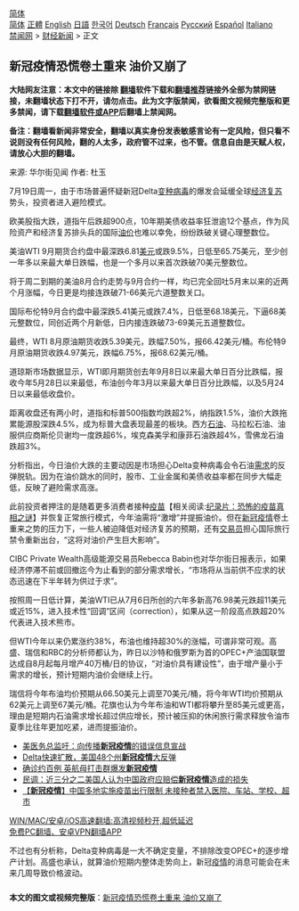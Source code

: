  <!-- 面包屑导航 --> <div class="breadcrumb"><!-- GTranslate: https://gtranslate.io/ -->  <div class="switcher notranslate">  <div class="selected">  <a href="#" onclick="return false;"> 简体</a>  </div>  <div class="option">  <a href="https://www.bannedbook.org" onclick="doGTranslate('zh-CN|zh-CN');jQuery('div.switcher div.selected a').html(jQuery(this).html());return false;" title="简体中文" class="nturl selected"> 简体</a>  <a href="https://www.bannedbook.org/zh-tw/" onclick="doGTranslate('zh-CN|zh-TW');jQuery('div.switcher div.selected a').html(jQuery(this).html());return false;" title="繁體中文" class="nturl"> 正體</a>  <a href="https://www.bannedbook.org/en/" onclick="doGTranslate('zh-CN|en');jQuery('div.switcher div.selected a').html(jQuery(this).html());return false;" title="English" class="nturl"> English</a>  <a href="https://www.bannedbook.org/ja/" onclick="doGTranslate('zh-CN|ja');jQuery('div.switcher div.selected a').html(jQuery(this).html());return false;" title="日本語" class="nturl"> 日語</a>  <a href="https://www.bannedbook.org/ko/" onclick="doGTranslate('zh-CN|ko');jQuery('div.switcher div.selected a').html(jQuery(this).html());return false;" title="한국어" class="nturl"> 한국어</a>  <a href="https://www.bannedbook.org/de/" onclick="doGTranslate('zh-CN|de');jQuery('div.switcher div.selected a').html(jQuery(this).html());return false;" title="Deutsch" class="nturl"> Deutsch</a>  <a href="https://www.bannedbook.org/fr/" onclick="doGTranslate('zh-CN|fr');jQuery('div.switcher div.selected a').html(jQuery(this).html());return false;" title="Français" class="nturl"> Français</a>  <a href="https://www.bannedbook.org/ru/" onclick="doGTranslate('zh-CN|ru');jQuery('div.switcher div.selected a').html(jQuery(this).html());return false;" title="Русский" class="nturl"> Русский</a>  <a href="https://www.bannedbook.org/es/" onclick="doGTranslate('zh-CN|es');jQuery('div.switcher div.selected a').html(jQuery(this).html());return false;" title="Español" class="nturl"> Español</a>  <a href="https://www.bannedbook.org/it/" onclick="doGTranslate('zh-CN|it');jQuery('div.switcher div.selected a').html(jQuery(this).html());return false;" title="Italiano" class="nturl"> Italiano</a>  </div>  </div>      <div class='breadcrumb-sub'><!-- Breadcrumb NavXT 6.3.0 --> <a href="https://www.bannedbook.org/" class="home">禁闻网</a> &gt; <a href="https://www.bannedbook.org/bnews/finance/" class="category">财经新闻</a> &gt; 正文</div></div><h2>新冠疫情恐慌卷土重来 油价又崩了</h2> <p class="notice"><b>大陆网友注意：本文中的链接除 <a href="https://github.com/bannedbook/fanqiang" >翻墙</a>软件下载和<a href="https://github.com/killgcd/justmysocks/blob/master/README.md">翻墙推荐</a>链接外全部为禁网链接，未翻墙状态下打不开，请勿点击。此为文字版禁闻，欲看图文视频完整版和更多禁闻，请下载<a href="https://github.com/bannedbook/fanqiang">翻墙软件或APP</a>后翻墙上禁闻网。</p><p>备注：翻墙看新闻非常安全，翻墙以真实身份发表敏感言论有一定风险，但只看不说则没有任何风险，翻的人太多，政府管不过来，也不管。信息自由是天赋人权，请放心大胆的翻墙。</b></p>  <div class="entry"> <p>来源:&nbsp;华尔街见闻                            作者:&nbsp;杜玉                           </p> <p>7月19日周一，由于市场普遍怀疑新冠Delta<a href="https://www.bannedbook.org/bnews/tag/%e5%8f%98%e7%a7%8d%e7%97%85%e6%af%92/" class="st_tag internal_tag" rel="tag" title="标签 变种病毒 下的日志">变种病毒</a>的爆发会延缓全球<a href="https://www.bannedbook.org/bnews/tag/%E7%BB%8F%E6%B5%8E%E5%A4%8D%E8%8B%8F/" class="st_tag internal_tag" rel="tag" title="标签 经济复苏 下的日志">经济复苏</a>势头，投资者进入避险模式。</p> <p>欧美股指大跌，道指午后跌超900点，10年期美债收益率狂泄逾12个基点，作为风险资产和经济复苏排头兵的国际<a href="https://www.bannedbook.org/bnews/tag/%e6%b2%b9%e4%bb%b7/" class="st_tag internal_tag" rel="tag" title="标签 油价 下的日志">油价</a>也难以幸免，纷纷跌破关键心理整数位。</p> <p>美油WTI 9月期货合约盘中最深跌6.81<a href="https://www.bannedbook.org/bnews/tag/%e7%be%8e%e5%85%83/" class="st_tag internal_tag" rel="tag" title="标签 美元 下的日志">美元</a>或跌9.5%，日低至65.75美元，至少创一年多以来最大单日跌幅，也是一个多月以来首次跌破70美元整数位。</p>  <p>将于周二到期的美油8月合约走势与9月合约一样，均已完全回吐5月末以来的近两个月涨幅，今日更是均接连跌破71-66美元六道整数关口。</p> <p>国际布伦特9月合约盘中最深跌5.41美元或跌7.4%，日低至68.18美元，下逼68美元整数位，同创近两个月新低，日内接连跌破73-69美元五道整数位。</p> <p>最终，WTI 8月原油期货收跌5.39美元，跌幅7.50%，报66.42美元/桶。布伦特9月原油期货收跌4.97美元，跌幅6.75%，报68.62美元/桶。</p> <p>道琼斯市场数据显示，WTI即月期货创去年9月8日以来最大单日百分比跌幅，报收今年5月28日以来最低，布油创今年3月以来最大单日百分比跌幅，以及5月24日以来最低收盘价。</p>  <p>距离收盘还有两小时，道指和标普500指数均跌超2%，纳指跌1.5%，油价大跌拖累能源股深跌4.5%，成为标普大盘表现最差的板块。西方<a href="https://www.bannedbook.org/bnews/tag/%E7%9F%B3%E6%B2%B9/" class="st_tag internal_tag" rel="tag" title="标签 石油 下的日志">石油</a>、马拉松石油、油服供应商斯伦贝谢均一度跌超6%，埃克森美孚和康菲石油跌超4%，雪佛龙石油跌超3%。</p> <p>分析指出，今日油价大跌的主要动因是市场担心Delta变种病毒会令石油<a href="https://www.bannedbook.org/bnews/tag/%E9%9C%80%E6%B1%82/" class="st_tag internal_tag" rel="tag" title="标签 需求 下的日志">需求</a>的反弹脱轨。因为在油价跳水的同时，股市、工业金属和美债收益率都在同步大幅走低，反映了避险需求高涨。</p> <p>此前投资者押注的是随着更多消费者接种<span class='wp_keywordlink'><a href="https://www.bannedbook.org/bnews/tculture/20160630/551027.html" title="疫苗" target="_blank">疫苗</a></span>【相关阅读:<a href='https://www.bannedbook.org/bnews/topimagenews/20180408/925060.html' target='_blank'>纪录片：恐怖的疫苗真相之谜</a>】并恢复正常旅行模式，今年油需将“激增”并提振油价。但在<a href="https://www.bannedbook.org/bnews/tag/%e6%96%b0%e5%86%a0%e7%96%ab%e6%83%85/" class="st_tag internal_tag" rel="tag" title="标签 新冠疫情 下的日志">新冠疫情</a>卷土重来之势的压力下，一些人被迫降低对经济复苏的预期，还有<a href="https://www.bannedbook.org/bnews/tag/%e4%ba%a4%e6%98%93%e5%91%98/" class="st_tag internal_tag" rel="tag" title="标签 交易员 下的日志">交易员</a>担心国际旅行禁令重新出台，“这将对油价产生巨大影响”。</p> <p>CIBC Private Wealth高级能源交易员Rebecca Babin也对华尔街日报表示，如果经济停滞不前或回撤迄今为止看到的部分需求增长，“市场将从当前供不应求的状态迅速在下半年转为供过于求”。</p>  <p>按照周一日低计算，美油WTI已从7月6日所创的六年多新高76.98美元跌超11美元或近15%，进入技术性“回调”区间（correction），如果从这一阶段高点跌超20%代表进入技术熊市。</p> <p>但WTI今年以来仍累涨约38%，布油也维持超30%的涨幅，可谓非常可观。高盛、瑞信和RBC的分析师都认为，昨日以沙特和俄罗斯为首的OPEC+产油国联盟达成自8月起每月增产40万桶/日的协议，“对油价具有建设性”，由于增产量小于需求的增长，预计短期内油价会继续上行。</p> <p>瑞信将今年布油均价预期从66.50美元上调至70美元/桶，将今年WTI均价预期从62美元上调至67美元/桶。花旗也认为今年布油和WTI都将攀升至85美元或更高，理由是短期内石油需求增长超过供应增长，预计被压抑的休闲旅行需求释放令油市夏季比往年更加吃紧，进而提振油价。</p> <ul class='op-related-articles' title='相关阅读'> <li><a href='https://www.bannedbook.org/bnews/comments/20210716/1588267.html' target='_blank'>美医务总监吁：向传播<b>新冠疫情</b>的错误信息宣战</a></li> <li><a href='https://www.bannedbook.org/bnews/worldnews/usa/20210716/1588035.html' target='_blank'>Delta快速扩散，美国48个州<b>新冠疫情</b>大反弹</a></li> <li><a href='https://www.bannedbook.org/bnews/baitai/20210715/1587656.html' target='_blank'>确诊约百例 英航母打击群爆发<b>新冠疫情</b></a></li> <li><a href='https://www.bannedbook.org/bnews/headline/20210715/1587327.html' target='_blank'>民调：近三分之二美国人认为中国政府应赔偿<b>新冠疫情</b>造成的损失</a></li> <li><a href='https://www.bannedbook.org/bnews/headline/20210713/1586227.html' target='_blank'>【<b>新冠疫情</b>】中国多地实施疫苗出行限制 未接种者禁入医院、车站、学校、超市</a></li> </ul> <p class="texttj"> <a href="https://github.com/bannedbook/fanqiang/wiki/V2ray%E6%9C%BA%E5%9C%BA" target="_blank">WIN/MAC/安卓/iOS高速翻墙:高清视频秒开,超低延迟</a><br/> <a href="https://github.com/bannedbook/fanqiang/wiki/%E7%A6%81%E9%97%BB%E7%BD%91%E5%AE%89%E5%8D%93%E7%BF%BB%E5%A2%99%E6%96%B0%E9%97%BBAPP" target="_blank">免费PC翻墙、安卓VPN翻墙APP</a></p> <p>不过也有分析称，Delta变种病毒是一大不确定变量，不排除改变OPEC+的逐步增产计划。高盛也承认，就算油价短期内整体走势向上，新冠<a href="https://www.bannedbook.org/bnews/tag/%E7%96%AB%E6%83%85/" class="st_tag internal_tag" rel="tag" title="标签 疫情 下的日志">疫情</a>的消息可能会在未来几周导致价格波动。</p><a name='sharetosocial'></a>  <div style="margin-bottom:5px;padding-bottom:5px;clear:both"> <div id="archive-pix-1" class="banner-ads"> <!-- AuctionX Display platform tag START --> <div id="26318x728x90x621x_ADSLOT2" clicktrack="%%CLICK_URL_ESC%%"></div> <!-- AuctionX Display platform tag END --> </div> <div id="archive-pix-2" class="banner-ads"> <!-- AuctionX Display platform tag START --> <div id="26315x300x250x621x_ADSLOT2" clicktrack="%%CLICK_URL_ESC%%"></div> <!-- AuctionX Display platform tag END --> </div> </div>  <div id="archive-pix-1" class="banner-ads"> <!-- AuctionX Display platform tag START --> <div id="26318x728x90x621x_ADSLOT3" clicktrack="%%CLICK_URL_ESC%%"></div> <!-- AuctionX Display platform tag END --> </div> <div><b>本文的图文或视频完整版</b>：<a href='https://www.bannedbook.org/bnews/finance/20210720/1590365.html'>新冠疫情恐慌卷土重来 油价又崩了</a></div>  </div><!--END ENTRY--> 